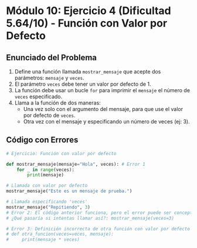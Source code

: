 # Módulo 10: Ejercicio 4 (Dificultad 5.64/10) - Función con Valor por Defecto

## Enunciado del Problema

1.  Define una función llamada `mostrar_mensaje` que acepte dos parámetros: `mensaje` y `veces`.
2.  El parámetro `veces` debe tener un valor por defecto de 1.
3.  La función debe usar un bucle `for` para imprimir el `mensaje` el número de `veces` especificado.
4.  Llama a la función de dos maneras:
    *   Una vez solo con el argumento del mensaje, para que use el valor por defecto de `veces`.
    *   Otra vez con el mensaje y especificando un número de veces (ej: 3).

## Código con Errores

```python
# Ejercicio: Función con valor por defecto

def mostrar_mensaje(mensaje="Hola", veces): # Error 1
    for _ in range(veces):
        print(mensaje)

# Llamada con valor por defecto
mostrar_mensaje("Este es un mensaje de prueba.")

# Llamada especificando 'veces'
mostrar_mensaje("Repitiendo", 3)
# Error 2: El código anterior funciona, pero el error puede ser conceptual.
# ¿Qué pasaría si intentas llamar así?: mostrar_mensaje(veces=3)

# Error 3: Definición incorrecta de otra función con valor por defecto
# def otra_funcion(veces=veces, mensaje):
#     print(mensaje * veces)
```
